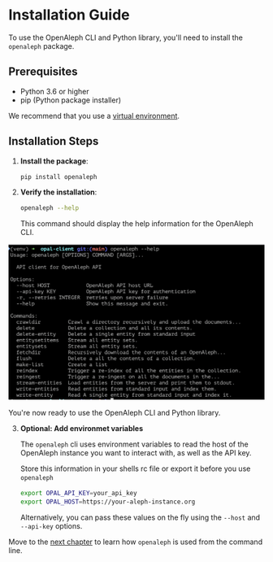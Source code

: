 # Installation Guide

To use the OpenAleph CLI and Python library, you'll need to install the `openaleph` package.

## Prerequisites

- Python 3.6 or higher
- pip (Python package installer)

We recommend that you use a [virtual environment](https://packaging.python.org/en/latest/guides/installing-using-pip-and-virtual-environments/#create-and-use-virtual-environments).

## Installation Steps

1. **Install the package**:

	```bash
	pip install openaleph
	```

2. **Verify the installation**:

	```bash
	openaleph --help
	```

	This command should display the help information for the OpenAleph CLI.

![a screenshot of the openaleph help page](../../assets/images/opalhelp.png)

You're now ready to use the OpenAleph CLI and Python library.

3. **Optional: Add environmet variables**

	The `openaleph` cli uses environment variables to read the host of the OpenAleph instance you want to interact with, as well as the API key.

	Store this information in your shells rc file or export it before you use `openaleph`

	```bash
	export OPAL_API_KEY=your_api_key
	export OPAL_HOST=https://your-aleph-instance.org
	```

	Alternatively, you can pass these values on the fly using the `--host` and `--api-key` options.

Move to the [next chapter](cli.md) to learn how `openaleph` is used from the command line.
